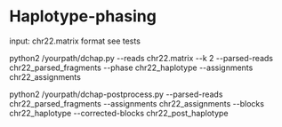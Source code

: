 # Haplotype-phasing

input: chr22.matrix format see tests


python2 /yourpath/dchap.py  --reads chr22.matrix --k 2 --parsed-reads chr22_parsed_fragments --phase chr22_haplotype --assignments chr22_assignments

python2 /yourpath/dchap-postprocess.py --parsed-reads chr22_parsed_fragments --assignments chr22_assignments --blocks chr22_haplotype --corrected-blocks chr22_post_haplotype
